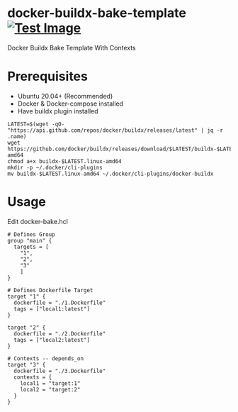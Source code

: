 # docker-buildx-bake-template [![Test Image](https://github.com/antyung88/docker-buildx-bake-template/actions/workflows/master.yml/badge.svg)](https://github.com/antyung88/docker-buildx-bake-template/actions/workflows/master.yml)
Docker Buildx Bake Template With Contexts 

# Prerequisites

- Ubuntu 20.04+ (Recommended)
- Docker & Docker-compose installed
- Have buildx plugin installed
```
LATEST=$(wget -qO- "https://api.github.com/repos/docker/buildx/releases/latest" | jq -r .name)
wget https://github.com/docker/buildx/releases/download/$LATEST/buildx-$LATEST.linux-amd64
chmod a+x buildx-$LATEST.linux-amd64
mkdir -p ~/.docker/cli-plugins
mv buildx-$LATEST.linux-amd64 ~/.docker/cli-plugins/docker-buildx
```

# Usage

Edit docker-bake.hcl 
```
# Defines Group
group "main" {
  targets = [
    "1",
    "2",
    "3"
    ]
}

# Defines Dockerfile Target 
target "1" {
  dockerfile = "./1.Dockerfile"
  tags = ["local1:latest"]
}

target "2" {
  dockerfile = "./2.Dockerfile"
  tags = ["local2:latest"]
}

# Contexts -- depends_on
target "3" {
  dockerfile = "./3.Dockerfile"
  contexts = {
    local1 = "target:1"
    local2 = "target:2"
  }
}
```
